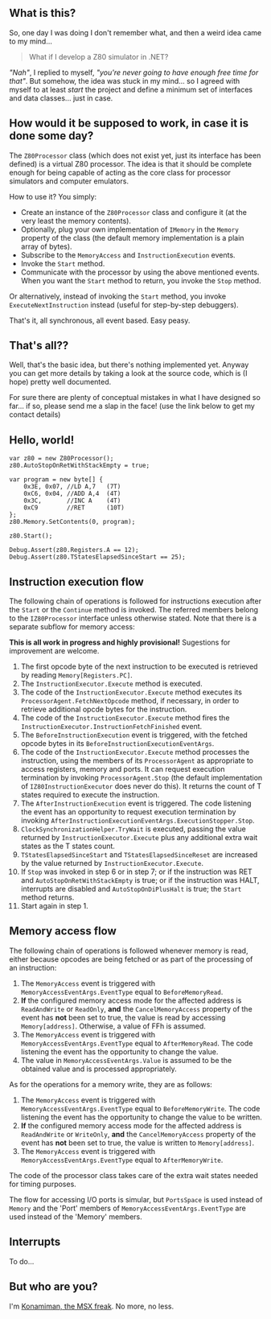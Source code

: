 ## What is this? ##

So, one day I was doing I don't remember what, and then a weird idea came to my mind...

> What if I develop a Z80 simulator in .NET?

_"Nah"_, I replied to myself, _"you're never going to have enough free time for that"_. But somehow, the idea was stuck in my mind... so I agreed with myself to at least _start_ the project and define a minimum set of interfaces and data classes... just in case.

## How would it be supposed to work, in case it is done some day? ##

The `Z80Processor` class (which does not exist yet, just its interface has been defined) is a virtual Z80 processor. The idea is that it should be complete enough for being capable of acting as the core class for processor simulators and computer emulators.

How to use it? You simply:

* Create an instance of the `Z80Processor` class and configure it (at the very least the memory contents).
* Optionally, plug your own implementation of `IMemory` in the `Memory` property of the class (the default memory implementation is a plain array of bytes).
* Subscribe to the `MemoryAccess` and `InstructionExecution` events.
* Invoke the `Start` method.
* Communicate with the processor by using the above mentioned events. When you want the `Start` method to return, you invoke the `Stop` method.

Or alternatively, instead of invoking the `Start` method, you invoke `ExecuteNextInstruction` instead (useful for step-by-step debuggers).

That's it, all synchronous, all event based. Easy peasy.

## That's all?? ##

Well, that's the basic idea, but there's nothing implemented yet. Anyway you can get more details by taking a look at the source code, which is (I hope) pretty well documented.

For sure there are plenty of conceptual mistakes in what I have designed so far... if so, please send me a slap in the face! (use the link below to get my contact details)

## Hello, world! ##

    var z80 = new Z80Processor();
    z80.AutoStopOnRetWithStackEmpty = true;

    var program = new byte[] {
        0x3E, 0x07, //LD A,7   (7T)
        0xC6, 0x04, //ADD A,4  (4T)
        0x3C,       //INC A    (4T)
        0xC9        //RET      (10T)
    };
    z80.Memory.SetContents(0, program);

    z80.Start();

    Debug.Assert(z80.Registers.A == 12);
    Debug.Assert(z80.TStatesElapsedSinceStart == 25);

## Instruction execution flow ##

The following chain of operations is followed for instructions execution after the `Start` or the `Continue` method is invoked. The referred members belong to the `IZ80Processor` interface unless otherwise stated. Note that there is a separate subflow for memory access:

**This is all work in progress and highly provisional!** Sugestions for improvement are welcome.

1. The first opcode byte of the next instruction to be executed is retrieved by reading `Memory[Registers.PC]`.
2. The `InstructionExecutor.Execute` method is executed.
3. The code of the `InstructionExecutor.Execute` method executes its `ProcessorAgent.FetchNextOpcode` method, if necessary, in order to retrieve additional opcde bytes for the instruction.
4. The code of the `InstructionExecutor.Execute` method fires the `InstructionExecutor.InstructionFetchFinished` event.
5. The `BeforeInstructionExecution` event is triggered, with the fetched opcode bytes in its `BeforeInstructionExecutionEventArgs`.
6. The code of the `InstructionExecutor.Execute` method processes the instruction, using the members of its `ProcessorAgent` as appropriate to access registers, memory and ports. It can request execution termination by invoking `ProcessorAgent.Stop` (the default implementation of `IZ80InstructionExecutor` does never do this). It returns the count of T states required to execute the instruction.
7. The `AfterInstructionExecution` event is triggered. The code listening the event has an opportunity to request execution termination by invoking `AfterInstructionExecutionEventArgs.ExecutionStopper.Stop`.
8. `ClockSynchronizationHelper.TryWait` is executed, passing the value returned by `InstructionExecutor.Execute` plus any additional extra wait states as the T states count.
9. `TStatesElapsedSinceStart` and `TStatesElapsedSinceReset` are increased by the value returned by `InstructionExecutor.Execute`.
10. If `Stop` was invoked in step 6 or in step 7; or if the instruction was RET and `AutoStopOnRetWithStackEmpty` is true; or if the instruction was HALT, interrupts are disabled and `AutoStopOnDiPlusHalt` is true; the `Start` method returns.
11. Start again in step 1.

## Memory access flow ##

The following chain of operations is followed whenever memory is read, either because opcodes are being fetched or as part of the processing of an instruction:

1. The `MemoryAccess` event is triggered with `MemoryAccessEventArgs.EventType` equal to `BeforeMemoryRead`.
2. **If** the configured memory access mode for the affected address is `ReadAndWrite` or `ReadOnly`, **and** the `CancelMemoryAccess` property of the event has **not** been set to true, the value is read by accessing `Memory[address]`. Otherwise, a value of FFh is assumed.
3. The `MemoryAccess` event is triggered with `MemoryAccessEventArgs.EventType` equal to `AfterMemoryRead`. The code listening the event has the opportunity to change the value.
4. The value in `MemoryAccessEventArgs.Value` is assumed to be the obtained value and is processed appropriately.

As for the operations for a memory write, they are as follows:

1. The `MemoryAccess` event is triggered with `MemoryAccessEventArgs.EventType` equal to `BeforeMemoryWrite`. The code listening the event has the opportunity to change the value to be written.
2. **If** the configured memory access mode for the affected address is `ReadAndWrite` or `WriteOnly`, **and** the `CancelMemoryAccess` property of the event has **not** been set to true, the value is written to `Memory[address]`.
3. The `MemoryAccess` event is triggered with `MemoryAccessEventArgs.EventType` equal to `AfterMemoryWrite`.

The code of the processor class takes care of the extra wait states needed for timing purposes.

The flow for accessing I/O ports is simular, but `PortsSpace` is used instead of `Memory` and the 'Port' members of `MemoryAccessEventArgs.EventType` are used instead of the 'Memory' members.

## Interrupts ##

To do...

## But who are you? ##

I'm [Konamiman, the MSX freak](http://www.konamiman.com). No more, no less.
